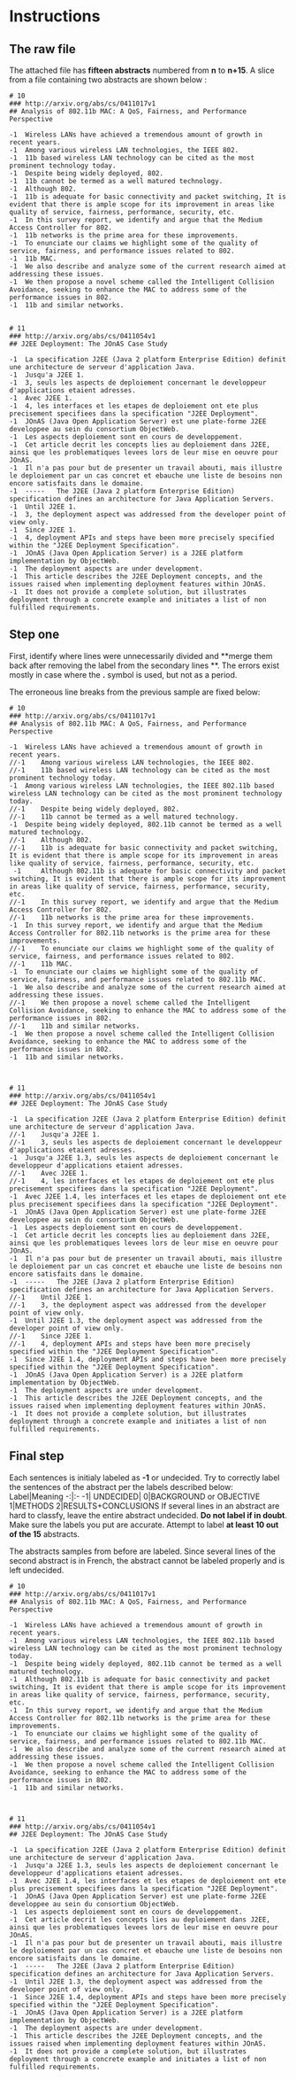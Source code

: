 # Instructions 
##  The raw file
The attached file has **fifteen abstracts**  numbered from **n** to **n+15**. 
A slice from a file containing two abstracts are shown below :

    # 10
    ### http://arxiv.org/abs/cs/0411017v1
    ## Analysis of 802.11b MAC: A QoS, Fairness, and Performance Perspective
    
    -1 	Wireless LANs have achieved a tremendous amount of growth in recent years.
    -1 	Among various wireless LAN technologies, the IEEE 802.
    -1 	11b based wireless LAN technology can be cited as the most prominent technology today.
    -1 	Despite being widely deployed, 802.
    -1 	11b cannot be termed as a well matured technology.
    -1 	Although 802.
    -1 	11b is adequate for basic connectivity and packet switching, It is evident that there is ample scope for its improvement in areas like quality of service, fairness, performance, security, etc.
    -1 	In this survey report, we identify and argue that the Medium Access Controller for 802.
    -1 	11b networks is the prime area for these improvements.
    -1 	To enunciate our claims we highlight some of the quality of service, fairness, and performance issues related to 802.
    -1 	11b MAC.
    -1 	We also describe and analyze some of the current research aimed at addressing these issues.
    -1 	We then propose a novel scheme called the Intelligent Collision Avoidance, seeking to enhance the MAC to address some of the performance issues in 802.
    -1 	11b and similar networks.

    
    # 11
    ### http://arxiv.org/abs/cs/0411054v1
    ## J2EE Deployment: The JOnAS Case Study
    
    -1 	La specification J2EE (Java 2 platform Enterprise Edition) definit une architecture de serveur d'application Java.
    -1 	Jusqu'a J2EE 1.
    -1 	3, seuls les aspects de deploiement concernant le developpeur d'applications etaient adresses.
    -1 	Avec J2EE 1.
    -1 	4, les interfaces et les etapes de deploiement ont ete plus precisement specifiees dans la specification "J2EE Deployment".
    -1 	JOnAS (Java Open Application Server) est une plate-forme J2EE developpee au sein du consortium ObjectWeb.
    -1 	Les aspects deploiement sont en cours de developpement.
    -1 	Cet article decrit les concepts lies au deploiement dans J2EE, ainsi que les problematiques levees lors de leur mise en oeuvre pour JOnAS.
    -1 	Il n'a pas pour but de presenter un travail abouti, mais illustre le deploiement par un cas concret et ebauche une liste de besoins non encore satisfaits dans le domaine.
    -1 	-----   The J2EE (Java 2 platform Enterprise Edition) specification defines an architecture for Java Application Servers.
    -1 	Until J2EE 1.
    -1 	3, the deployment aspect was addressed from the developer point of view only.
    -1 	Since J2EE 1.
    -1 	4, deployment APIs and steps have been more precisely specified within the "J2EE Deployment Specification".
    -1 	JOnAS (Java Open Application Server) is a J2EE platform implementation by ObjectWeb.
    -1 	The deployment aspects are under development.
    -1 	This article describes the J2EE Deployment concepts, and the issues raised when implementing deployment features within JOnAS.
    -1 	It does not provide a complete solution, but illustrates deployment through a concrete example and initiates a list of non fulfilled requirements.


## Step one

First, identify where lines were unnecessarily divided and **merge them back after removing the label from the secondary lines **. The errors exist mostly in case where the **.** symbol is used, but not as a period.

The erroneous line breaks from the previous sample are fixed below:

    # 10
    ### http://arxiv.org/abs/cs/0411017v1
    ## Analysis of 802.11b MAC: A QoS, Fairness, and Performance Perspective
    
    -1 	Wireless LANs have achieved a tremendous amount of growth in recent years.
    //-1 	Among various wireless LAN technologies, the IEEE 802.
    //-1 	11b based wireless LAN technology can be cited as the most prominent technology today.
    -1 	Among various wireless LAN technologies, the IEEE 802.11b based wireless LAN technology can be cited as the most prominent technology today.    
    //-1 	Despite being widely deployed, 802.
    //-1 	11b cannot be termed as a well matured technology.
    -1 	Despite being widely deployed, 802.11b cannot be termed as a well matured technology.
    //-1 	Although 802.
    //-1 	11b is adequate for basic connectivity and packet switching, It is evident that there is ample scope for its improvement in areas like quality of service, fairness, performance, security, etc.
     -1 	Although 802.11b is adequate for basic connectivity and packet switching, It is evident that there is ample scope for its improvement in areas like quality of service, fairness, performance, security, etc.
    //-1 	In this survey report, we identify and argue that the Medium Access Controller for 802.
    //-1 	11b networks is the prime area for these improvements.
    -1 	In this survey report, we identify and argue that the Medium Access Controller for 802.11b networks is the prime area for these improvements.
    //-1 	To enunciate our claims we highlight some of the quality of service, fairness, and performance issues related to 802.
    //-1 	11b MAC.
    -1 	To enunciate our claims we highlight some of the quality of service, fairness, and performance issues related to 802.11b MAC.     
    -1 	We also describe and analyze some of the current research aimed at addressing these issues.
    //-1 	We then propose a novel scheme called the Intelligent Collision Avoidance, seeking to enhance the MAC to address some of the performance issues in 802.
    //-1 	11b and similar networks.
    -1 	We then propose a novel scheme called the Intelligent Collision Avoidance, seeking to enhance the MAC to address some of the performance issues in 802.
    -1 	11b and similar networks.


    
    # 11
    ### http://arxiv.org/abs/cs/0411054v1
    ## J2EE Deployment: The JOnAS Case Study
    
    -1 	La specification J2EE (Java 2 platform Enterprise Edition) definit une architecture de serveur d'application Java.
    //-1 	Jusqu'a J2EE 1.
    //-1 	3, seuls les aspects de deploiement concernant le developpeur d'applications etaient adresses.
    -1 	Jusqu'a J2EE 1.3, seuls les aspects de deploiement concernant le developpeur d'applications etaient adresses.
    //-1 	Avec J2EE 1.
    //-1 	4, les interfaces et les etapes de deploiement ont ete plus precisement specifiees dans la specification "J2EE Deployment".
    -1 	Avec J2EE 1.4, les interfaces et les etapes de deploiement ont ete plus precisement specifiees dans la specification "J2EE Deployment".
    -1 	JOnAS (Java Open Application Server) est une plate-forme J2EE developpee au sein du consortium ObjectWeb.
    -1 	Les aspects deploiement sont en cours de developpement.
    -1 	Cet article decrit les concepts lies au deploiement dans J2EE, ainsi que les problematiques levees lors de leur mise en oeuvre pour JOnAS.
    -1 	Il n'a pas pour but de presenter un travail abouti, mais illustre le deploiement par un cas concret et ebauche une liste de besoins non encore satisfaits dans le domaine.
    -1 	-----   The J2EE (Java 2 platform Enterprise Edition) specification defines an architecture for Java Application Servers.
    //-1 	Until J2EE 1.
    //-1 	3, the deployment aspect was addressed from the developer point of view only.
    -1 	Until J2EE 1.3, the deployment aspect was addressed from the developer point of view only.
    //-1 	Since J2EE 1.
    //-1 	4, deployment APIs and steps have been more precisely specified within the "J2EE Deployment Specification".
    -1 	Since J2EE 1.4, deployment APIs and steps have been more precisely specified within the "J2EE Deployment Specification".
    -1 	JOnAS (Java Open Application Server) is a J2EE platform implementation by ObjectWeb.
    -1 	The deployment aspects are under development.
    -1 	This article describes the J2EE Deployment concepts, and the issues raised when implementing deployment features within JOnAS.
    -1 	It does not provide a complete solution, but illustrates deployment through a concrete example and initiates a list of non fulfilled requirements.  


## Final step




Each sentences is initialy labeled as **-1** or undecided. Try to correctly label the sentences of the abstract  per the labels described below: 
Label|Meaning
-:|:-
-1| UNDECIDED|
0|BACKGROUND or OBJECTIVE
1|METHODS
2|RESULTS+CONCLUSIONS
If several lines in an abstract are hard to classfy, leave the entire abstract undecided.
**Do not label if in doubt**. Make sure the labels you put are accurate.
Attempt to label **at least  10 out of the 15** abstracts.

The abstracts samples from before are labeled. Since several lines of the second abstract is in French, the abstract cannot be labeled properly and is left undecided. 


    # 10
    ### http://arxiv.org/abs/cs/0411017v1
    ## Analysis of 802.11b MAC: A QoS, Fairness, and Performance Perspective
    
    -1 	Wireless LANs have achieved a tremendous amount of growth in recent years.
    -1 	Among various wireless LAN technologies, the IEEE 802.11b based wireless LAN technology can be cited as the most prominent technology today. 
    -1 	Despite being widely deployed, 802.11b cannot be termed as a well matured technology.
    -1 	Although 802.11b is adequate for basic connectivity and packet switching, It is evident that there is ample scope for its improvement in areas like quality of service, fairness, performance, security, etc.
    -1 	In this survey report, we identify and argue that the Medium Access Controller for 802.11b networks is the prime area for these improvements.
    -1 	To enunciate our claims we highlight some of the quality of service, fairness, and performance issues related to 802.11b MAC.     
    -1 	We also describe and analyze some of the current research aimed at addressing these issues.
    -1 	We then propose a novel scheme called the Intelligent Collision Avoidance, seeking to enhance the MAC to address some of the performance issues in 802.
    -1 	11b and similar networks.


    
    # 11
    ### http://arxiv.org/abs/cs/0411054v1
    ## J2EE Deployment: The JOnAS Case Study
    
    -1 	La specification J2EE (Java 2 platform Enterprise Edition) definit une architecture de serveur d'application Java.
    -1 	Jusqu'a J2EE 1.3, seuls les aspects de deploiement concernant le developpeur d'applications etaient adresses.
    -1 	Avec J2EE 1.4, les interfaces et les etapes de deploiement ont ete plus precisement specifiees dans la specification "J2EE Deployment".
    -1 	JOnAS (Java Open Application Server) est une plate-forme J2EE developpee au sein du consortium ObjectWeb.
    -1 	Les aspects deploiement sont en cours de developpement.
    -1 	Cet article decrit les concepts lies au deploiement dans J2EE, ainsi que les problematiques levees lors de leur mise en oeuvre pour JOnAS.
    -1 	Il n'a pas pour but de presenter un travail abouti, mais illustre le deploiement par un cas concret et ebauche une liste de besoins non encore satisfaits dans le domaine.
    -1 	-----   The J2EE (Java 2 platform Enterprise Edition) specification defines an architecture for Java Application Servers.
    -1 	Until J2EE 1.3, the deployment aspect was addressed from the developer point of view only.
    -1 	Since J2EE 1.4, deployment APIs and steps have been more precisely specified within the "J2EE Deployment Specification".
    -1 	JOnAS (Java Open Application Server) is a J2EE platform implementation by ObjectWeb.
    -1 	The deployment aspects are under development.
    -1 	This article describes the J2EE Deployment concepts, and the issues raised when implementing deployment features within JOnAS.
    -1 	It does not provide a complete solution, but illustrates deployment through a concrete example and initiates a list of non fulfilled requirements.  
<!--stackedit_data:
eyJoaXN0b3J5IjpbMTczNzAyMDU5MCwtNTk0NDMwMTg1LC0yMD
M0Mzg1NjU1LC03NDYxNTA1MDEsMTk4ODg4NDM0MF19
-->